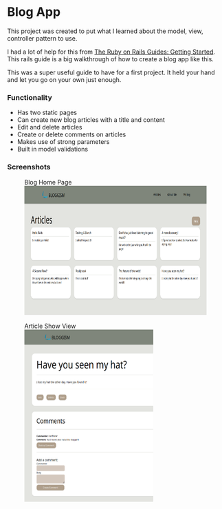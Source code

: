 
# Blog App

This project was created to put what I learned about the model, view, controller pattern to use.

I had a lot of help for this from [The Ruby on Rails Guides: Getting Started](https://guides.rubyonrails.org/getting_started.html). This rails guide is a big walkthrough of how to create a blog app like this.

This was a super useful guide to have for a first project. It held your hand and let you go on your own just enough.

### Functionality

* Has two static pages
* Can create new blog articles with a title and content
* Edit and delete articles
* Create or delete comments on articles
* Makes use of strong parameters
* Built in model validations

### Screenshots

<p float = 'left' >
  <figure>
    <figcaption>Blog Home Page</figcaption>
    <img src="screenshots/home.png" alt="Blog Home Page" width="600" height="300">
  </figure>
  <figure>
    <figcaption>Article Show View</figcaption>
    <img src="screenshots/comments.png" alt="Articel Show View" width="300" height="400">
  </figure>
</p>
